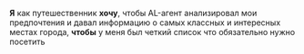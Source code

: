 **Я** как путешественник
**хочу**, чтобы AL-агент анализировал мои предпочтения и давал информацию о самых классных и интересных местах города, **чтобы** у меня был четкий список что обязательно нужно посетить

